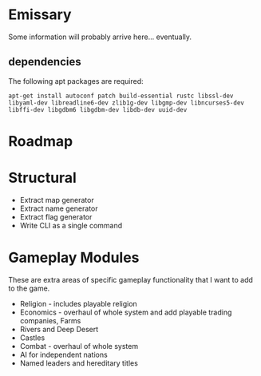 # Emissary

Some information will probably arrive here... eventually.

## dependencies

The following apt packages are required:

    apt-get install autoconf patch build-essential rustc libssl-dev libyaml-dev libreadline6-dev zlib1g-dev libgmp-dev libncurses5-dev libffi-dev libgdbm6 libgdbm-dev libdb-dev uuid-dev

# Roadmap

# Structural

* Extract map generator
* Extract name generator
* Extract flag generator
* Write CLI as a single command

# Gameplay Modules

These are extra areas of specific gameplay functionality that I want to add to the game.

* Religion - includes playable religion
* Economics - overhaul of whole system and add playable trading companies, Farms
* Rivers and Deep Desert
* Castles
* Combat - overhaul of whole system
* AI for independent nations
* Named leaders and hereditary titles
